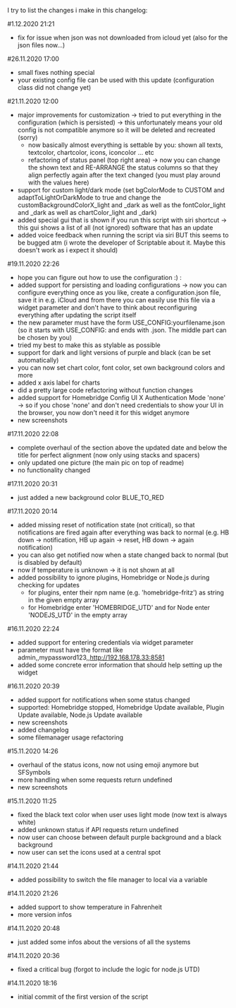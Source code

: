 I try to list the changes i make in this changelog:


#1.12.2020 21:21
- fix for issue when json was not downloaded from icloud yet (also for the json files now...)

#26.11.2020 17:00
- small fixes nothing special
- your existing config file can be used with this update (configuration class did not change yet)

#21.11.2020 12:00
- major improvements for customization -> tried to put everything in the configuration (which is persisted) -> this unfortunately means your old config is not compatible anymore so it will be deleted and recreated (sorry)
   - now basically almost everything is settable by you: shown all texts, textcolor, chartcolor, icons, iconcolor ... etc
   - refactoring of status panel (top right area) -> now you can change the shown text and RE-ARRANGE the status columns so that they align perfectly again after the text changed (you must play around with the values here)
- support for custom light/dark mode (set bgColorMode to CUSTOM and adaptToLightOrDarkMode to true and change the customBackgroundColorX_light and _dark as well as the fontColor_light and _dark as well as chartColor_light and _dark)
- added special gui that is shown if you run this script with siri shortcut -> this gui shows a list of all (not ignored) software that has an update
- added voice feedback when running the script via siri BUT this seems to be bugged atm (i wrote the developer of Scriptable about it. Maybe this doesn't work as i expect it should)

#19.11.2020 22:26
- hope you can figure out how to use the configuration :) :
- added support for persisting and loading configurations -> now you can configure everything once as you like, create a configuration.json file, save it in e.g. iCloud and from there you can easily use this file via a widget parameter and don't have to think about reconfiguring everything after updating the script itself
- the new parameter must have the form USE_CONFIG:yourfilename.json (so it starts with USE_CONFIG: and ends with .json. The middle part can be chosen by you)
- tried my best to make this as stylable as possible
- support for dark and light versions of purple and black (can be set automatically)
- you can now set chart color, font color, set own background colors and more
- added x axis label for charts
- did a pretty large code refactoring without function changes
- added support for Homebridge Config UI X Authentication Mode 'none' -> so if you chose 'none' and don't need credentials to show your UI in the browser, you now don't need it for this widget anymore
- new screenshots

#17.11.2020 22:08
- complete overhaul of the section above the updated date and below the title for perfect alignment (now only using stacks and spacers)
- only updated one picture (the main pic on top of readme)
- no functionality changed

#17.11.2020 20:31
- just added a new background color BLUE_TO_RED

#17.11.2020 20:14
- added missing reset of notification state (not critical), so that notifications are fired again after everything was back to normal (e.g. HB down -> notification, HB up again -> reset, HB down -> again notification)
- you can also get notified now when a state changed back to normal (but is disabled by default)
- now if temperature is unknown -> it is not shown at all
- added possibility to ignore plugins, Homebridge or Node.js during checking for updates
  - for plugins, enter their npm name (e.g. 'homebridge-fritz') as string in the given empty array 
  - for Homebridge enter 'HOMEBRIDGE_UTD' and for Node enter 'NODEJS_UTD' in the empty array

#16.11.2020 22:24
- added support for entering credentials via widget parameter
- parameter must have the format like admin,,mypassword123,,http://192.168.178.33:8581
- added some concrete error information that should help setting up the widget

#16.11.2020 20:39
- added support for notifications when some status changed
- supported: Homebridge stopped, Homebridge Update available, Plugin Update available, Node.js Update available
- new screenshots
- added changelog
- some filemanager usage refactoring

#15.11.2020 14:26
- overhaul of the status icons, now not using emoji anymore but SFSymbols
- more handling when some requests return undefined
- new screenshots


#15.11.2020 11:25
- fixed the black text color when user uses light mode (now text is always white)
- added unknown status if API requests return undefined
- now user can choose between default purple background and a black background
- now user can set the icons used at a central spot


#14.11.2020 21:44
- added possibility to switch the file manager to local via a variable


#14.11.2020 21:26
- added support to show temperature in Fahrenheit
- more version infos


#14.11.2020 20:48
- just added some infos about the versions of all the systems


#14.11.2020 20:36
- fixed a critical bug (forgot to include the logic for node.js UTD)


#14.11.2020 18:16
- initial commit of the first version of the script